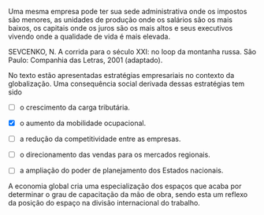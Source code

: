 

Uma mesma empresa pode ter sua sede administrativa onde os impostos são menores, as unidades de produção onde os salários são os mais baixos, os capitais onde os juros são os mais altos e seus executivos vivendo onde a qualidade de vida é mais elevada.

SEVCENKO, N. A corrida para o século XXI: no loop da montanha russa. São Paulo: Companhia das Letras, 2001 (adaptado).

No texto estão apresentadas estratégias empresariais no contexto da globalização. Uma consequência social derivada dessas estratégias tem sido



- [ ] o crescimento da carga tributária.
- [x] o aumento da mobilidade ocupacional.
- [ ] a redução da competitividade entre as empresas.
- [ ] o direcionamento das vendas para os mercados regionais.
- [ ] a ampliação do poder de planejamento dos Estados nacionais.


A economia global cria uma especialização dos espaços que acaba por determinar o grau de capacitação da mão de obra, sendo esta um reflexo da posição do espaço na divisão internacional do trabalho.

        